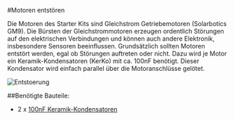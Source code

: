 #Motoren entstören

Die Motoren des Starter Kits sind Gleichstrom Getriebemotoren (Solarbotics GM9). Die Bürsten der Gleichstrommotoren erzeugen ordentlich Störungen auf den elektrischen Verbindungen und können auch andere Elektronik, insbesondere Sensoren beeinflussen. Grundsätzlich  sollten Motoren entstört werden, egal ob Störungen auftreten oder nicht. Dazu wird je Motor ein Keramik-Kondensatoren (KerKo) mit ca. 100nF benötigt. Dieser Kondensator wird einfach parallel über die Motoranschlüsse gelötet.

![Entstoerung](images/Motoren-entsoeren-Mod.jpg "Entstoerung")

##Benötigte Bauteile:

* 2 x <a href="http://www.reichelt.de/Vielschicht-bedrahtet-Z5U-20-/Z5U-2-5-100N/3//index.html?ACTION=3&GROUPID=3163&ARTICLE=22977&OFFSET=16&WKID=0&">100nF Keramik-Kondensatoren</a>

